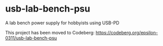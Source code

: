 # usb-lab-bench-psu
A lab bench power supply for hobbyists using USB-PD

This project has been moved to Codeberg: https://codeberg.org/epsilon-0311/usb-lab-bench-psu 
